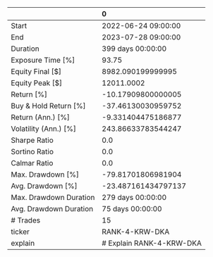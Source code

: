 |                        | 0                        |
|:-----------------------|:-------------------------|
| Start                  | 2022-06-24 09:00:00      |
| End                    | 2023-07-28 09:00:00      |
| Duration               | 399 days 00:00:00        |
| Exposure Time [%]      | 93.75                    |
| Equity Final [$]       | 8982.090199999995        |
| Equity Peak [$]        | 12011.0002               |
| Return [%]             | -10.17909800000005       |
| Buy & Hold Return [%]  | -37.46130030959752       |
| Return (Ann.) [%]      | -9.331404475186877       |
| Volatility (Ann.) [%]  | 243.86633783544247       |
| Sharpe Ratio           | 0.0                      |
| Sortino Ratio          | 0.0                      |
| Calmar Ratio           | 0.0                      |
| Max. Drawdown [%]      | -79.81701806981904       |
| Avg. Drawdown [%]      | -23.487161434797137      |
| Max. Drawdown Duration | 279 days 00:00:00        |
| Avg. Drawdown Duration | 75 days 00:00:00         |
| # Trades               | 15                       |
| ticker                 | RANK-4-KRW-DKA           |
| explain                | # Explain RANK-4-KRW-DKA |